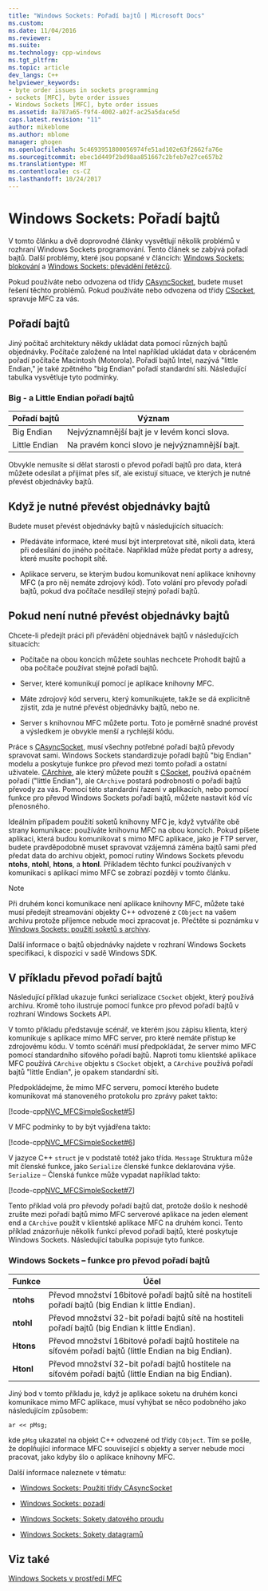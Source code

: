 ```yaml
---
title: "Windows Sockets: Pořadí bajtů | Microsoft Docs"
ms.custom: 
ms.date: 11/04/2016
ms.reviewer: 
ms.suite: 
ms.technology: cpp-windows
ms.tgt_pltfrm: 
ms.topic: article
dev_langs: C++
helpviewer_keywords:
- byte order issues in sockets programming
- sockets [MFC], byte order issues
- Windows Sockets [MFC], byte order issues
ms.assetid: 8a787a65-f9f4-4002-a02f-ac25a5dace5d
caps.latest.revision: "11"
author: mikeblome
ms.author: mblome
manager: ghogen
ms.openlocfilehash: 5c4693951800056974fe51ad102e63f2662fa76e
ms.sourcegitcommit: ebec1d449f2bd98aa851667c2bfeb7e27ce657b2
ms.translationtype: MT
ms.contentlocale: cs-CZ
ms.lasthandoff: 10/24/2017
---
```

# <a name="windows-sockets-byte-ordering"></a>Windows Sockets: Pořadí bajtů
V tomto článku a dvě doprovodné články vysvětlují několik problémů v rozhraní Windows Sockets programování. Tento článek se zabývá pořadí bajtů. Další problémy, které jsou popsané v článcích: [Windows Sockets: blokování](../mfc/windows-sockets-blocking.md) a [Windows Sockets: převádění řetězců](../mfc/windows-sockets-converting-strings.md).  
  
 Pokud používáte nebo odvozena od třídy [CAsyncSocket](../mfc/reference/casyncsocket-class.md), budete muset řešení těchto problémů. Pokud používáte nebo odvozena od třídy [CSocket](../mfc/reference/csocket-class.md), spravuje MFC za vás.  
  
## <a name="byte-ordering"></a>Pořadí bajtů  
 Jiný počítač architektury někdy ukládat data pomocí různých bajtů objednávky. Počítače založené na Intel například ukládat data v obráceném pořadí počítače Macintosh (Motorola). Pořadí bajtů Intel, nazývá "little Endian," je také zpětného "big Endian" pořadí standardní síti. Následující tabulka vysvětluje tyto podmínky.  
  
### <a name="big--and-little-endian-byte-ordering"></a>Big - a Little Endian pořadí bajtů  
  
|Pořadí bajtů|Význam|  
|-------------------|-------------|  
|Big Endian|Nejvýznamnější bajt je v levém konci slova.|  
|Little Endian|Na pravém konci slovo je nejvýznamnější bajt.|  
  
 Obvykle nemusíte si dělat starosti o převod pořadí bajtů pro data, která můžete odesílat a přijímat přes síť, ale existují situace, ve kterých je nutné převést objednávky bajtů.  
  
## <a name="when-you-must-convert-byte-orders"></a>Když je nutné převést objednávky bajtů  
 Budete muset převést objednávky bajtů v následujících situacích:  
  
-   Předáváte informace, které musí být interpretovat sítě, nikoli data, která při odesílání do jiného počítače. Například může předat porty a adresy, které musíte pochopit sítě.  
  
-   Aplikace serveru, se kterým budou komunikovat není aplikace knihovny MFC (a pro něj nemáte zdrojový kód). Toto volání pro převody pořadí bajtů, pokud dva počítače nesdílejí stejný pořadí bajtů.  
  
## <a name="when-you-do-not-have-to-convert-byte-orders"></a>Pokud není nutné převést objednávky bajtů  
 Chcete-li předejít práci při převádění objednávek bajtů v následujících situacích:  
  
-   Počítače na obou koncích můžete souhlas nechcete Prohodit bajtů a oba počítače používat stejné pořadí bajtů.  
  
-   Server, které komunikují pomocí je aplikace knihovny MFC.  
  
-   Máte zdrojový kód serveru, který komunikujete, takže se dá explicitně zjistit, zda je nutné převést objednávky bajtů, nebo ne.  
  
-   Server s knihovnou MFC můžete portu. Toto je poměrně snadné provést a výsledkem je obvykle menší a rychlejší kódu.  
  
 Práce s [CAsyncSocket](../mfc/reference/casyncsocket-class.md), musí všechny potřebné pořadí bajtů převody spravovat sami. Windows Sockets standardizuje pořadí bajtů "big Endian" modelu a poskytuje funkce pro převod mezi tomto pořadí a ostatní uživatele. [CArchive](../mfc/reference/carchive-class.md), ale který můžete použít s [CSocket](../mfc/reference/csocket-class.md), používá opačném pořadí ("little Endian"), ale `CArchive` postará podrobnosti o pořadí bajtů převody za vás. Pomocí této standardní řazení v aplikacích, nebo pomocí funkce pro převod Windows Sockets pořadí bajtů, můžete nastavit kód víc přenosného.  
  
 Ideálním případem použití soketů knihovny MFC je, když vytváříte obě strany komunikace: používáte knihovnu MFC na obou koncích. Pokud píšete aplikaci, která budou komunikovat s mimo MFC aplikace, jako je FTP server, budete pravděpodobně muset spravovat vzájemná záměna bajtů sami před předat data do archivu objekt, pomocí rutiny Windows Sockets převodu **ntohs**, **ntohl**, **htons**, a **htonl**. Příkladem těchto funkcí používaných v komunikaci s aplikací mimo MFC se zobrazí později v tomto článku.  
  
> [!NOTE]
>  Při druhém konci komunikace není aplikace knihovny MFC, můžete také musí předejít streamování objekty C++ odvozené z `CObject` na vašem archivu protože příjemce nebude moci zpracovat je. Přečtěte si poznámku v [Windows Sockets: použití soketů s archivy](../mfc/windows-sockets-using-sockets-with-archives.md).  
  
 Další informace o bajtů objednávky najdete v rozhraní Windows Sockets specifikaci, k dispozici v sadě Windows SDK.  
  
## <a name="a-byte-order-conversion-example"></a>V příkladu převod pořadí bajtů  
 Následující příklad ukazuje funkci serializace `CSocket` objekt, který používá archivu. Kromě toho ilustruje pomocí funkce pro převod pořadí bajtů v rozhraní Windows Sockets API.  
  
 V tomto příkladu představuje scénář, ve kterém jsou zápisu klienta, který komunikuje s aplikace mimo MFC server, pro které nemáte přístup ke zdrojovému kódu. V tomto scénáři musí předpokládat, že server mimo MFC pomocí standardního síťového pořadí bajtů. Naproti tomu klientské aplikace MFC používá `CArchive` objektu s `CSocket` objekt, a `CArchive` používá pořadí bajtů "little Endian", je opakem standardní síti.  
  
 Předpokládejme, že mimo MFC serveru, pomocí kterého budete komunikovat má stanoveného protokolu pro zprávy paket takto:  
  
 [!code-cpp[NVC_MFCSimpleSocket#5](../mfc/codesnippet/cpp/windows-sockets-byte-ordering_1.cpp)]  
  
 V MFC podmínky to by být vyjádřena takto:  
  
 [!code-cpp[NVC_MFCSimpleSocket#6](../mfc/codesnippet/cpp/windows-sockets-byte-ordering_2.cpp)]  
  
 V jazyce C++ `struct` je v podstatě totéž jako třída. `Message` Struktura může mít členské funkce, jako `Serialize` členské funkce deklarována výše. `Serialize` – Členská funkce může vypadat například takto:  
  
 [!code-cpp[NVC_MFCSimpleSocket#7](../mfc/codesnippet/cpp/windows-sockets-byte-ordering_3.cpp)]  
  
 Tento příklad volá pro převody pořadí bajtů dat, protože došlo k neshodě zrušte mezi pořadí bajtů mimo MFC serverové aplikace na jeden element end a `CArchive` použít v klientské aplikace MFC na druhém konci. Tento příklad znázorňuje několik funkcí převod pořadí bajtů, které poskytuje Windows Sockets. Následující tabulka popisuje tyto funkce.  
  
### <a name="windows-sockets-byte-order-conversion-functions"></a>Windows Sockets – funkce pro převod pořadí bajtů  
  
|Funkce|Účel|  
|--------------|-------------|  
|**ntohs**|Převod množství 16bitové pořadí bajtů sítě na hostiteli pořadí bajtů (big Endian k little Endian).|  
|**ntohl**|Převod množství 32-bit pořadí bajtů sítě na hostiteli pořadí bajtů (big Endian k little Endian).|  
|**Htons**|Převod množství 16bitové pořadí bajtů hostitele na síťovém pořadí bajtů (little Endian na big Endian).|  
|**Htonl**|Převod množství 32-bit pořadí bajtů hostitele na síťovém pořadí bajtů (little Endian na big Endian).|  
  
 Jiný bod v tomto příkladu je, když je aplikace soketu na druhém konci komunikace mimo MFC aplikace, musí vyhýbat se něco podobného jako následujícím způsobem:  
  
 `ar << pMsg;`  
  
 kde `pMsg` ukazatel na objekt C++ odvozené od třídy `CObject`. Tím se pošle, že doplňující informace MFC související s objekty a server nebude moci pracovat, jako kdyby šlo o aplikace knihovny MFC.  
  
 Další informace naleznete v tématu:  
  
-   [Windows Sockets: Použití třídy CAsyncSocket](../mfc/windows-sockets-using-class-casyncsocket.md)  
  
-   [Windows Sockets: pozadí](../mfc/windows-sockets-background.md)  
  
-   [Windows Sockets: Sokety datového proudu](../mfc/windows-sockets-stream-sockets.md)  
  
-   [Windows Sockets: Sokety datagramů](../mfc/windows-sockets-datagram-sockets.md)  
  
## <a name="see-also"></a>Viz také  
 [Windows Sockets v prostředí MFC](../mfc/windows-sockets-in-mfc.md)

